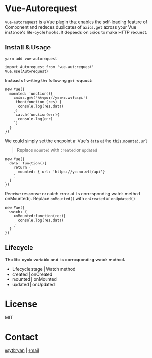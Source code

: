 # Vue-Autorequest

`vue-autorequest` is a Vue plugin that enables the self-loading feature of Component and reduces duplicates of `axios.get` across your Vue instance's life-cycle hooks. It depends on axios to make HTTP request.

## Install & Usage

```
yarn add vue-autorequest
```

```
import Autorequest from 'vue-autorequest'
Vue.use(Autorequest)
```


Instead of writing the following `get` request:

```
new Vue({
  mounted: function(){
    axios.get('https://yesno.wtf/api')
    .then(function (res) {
      console.log(res.data)
    })
    .catch(function(err){
      console.log(err)
    })
  }
})
```

We could simply set the endpoint at Vue's `data` at the `this.mounted.url`

> Replace `mounted` with `created` or `updated`

```
new Vue({
  data: function(){
    return {
      mounted: { url: 'https://yesno.wtf/api'}
    }
  }
})
```

Receive response or catch error at its corresponding 
watch method onMounted(). Replace `onMounted()` with `onCreated` or `onUpdated()`

```
new Vue({
  watch: {
    onMounted:function(res){
      console.log(res.data)
    }
  }
})
```


## Lifecycle
The life-cycle variable and its corresponding watch method. 

- Lifecycle stage | Watch method
- created         | onCreated
- mounted         | onMounted
- updated         | onUpdated

# License 

MIT

# Contact

[@ytbryan](http://twitter.com/ytbryan) | [email](mailto:ytbryan@gmail.com)
